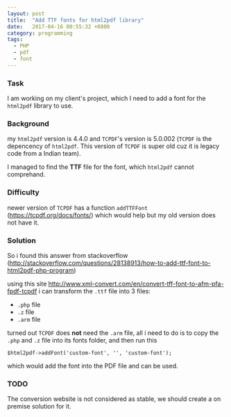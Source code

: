 ```yaml
---
layout: post
title:  "Add TTF fonts for html2pdf library"
date:   2017-04-16 00:55:32 +0800
category: programming
tags: 
  - PHP
  - pdf
  - font
---
```



### Task
I am working on my client's project, which I need to add a font for the `html2pdf` library to use.

### Background
my `html2pdf` version is 4.4.0 and `TCPDF`'s version is 5.0.002 (`TCPDF` is the depencency of `html2pdf`. This version of `TCPDF` is super old cuz it is legacy code from a Indian team).

I managed to find the **TTF** file for the font, which `html2pdf` cannot comprehand. 

### Difficulty
newer version of `TCPDF` has a function `addTTFFont` (<https://tcpdf.org/docs/fonts/>) which would help but my old version does not have it.

### Solution
So i found this answer from stackoverflow (<http://stackoverflow.com/questions/28138913/how-to-add-ttf-font-to-html2pdf-php-program>)

using this site <http://www.xml-convert.com/en/convert-tff-font-to-afm-pfa-fpdf-tcpdf> i can transform the `.ttf` file into 3 files:

- `.php` file
- `.z` file
- `.arm` file

turned out `TCPDF` does **not** need the `.arm` file, all i need to do is to copy the `.php` and `.z` file into its fonts folder, and then run this

```
$html2pdf->addFont('custom-font', '', 'custom-font');
```

which would add the font into the PDF file and can be used. 

### TODO

The conversion website is not considered as stable, we should create a on premise solution for it.

